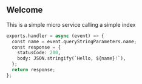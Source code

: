 ## Welcome
This is a simple micro service calling a simple index

```py
exports.handler = async (event) => {
  const name = event.queryStringParameters.name;
  const response = {
    statusCode: 200,
    body: JSON.stringify(`Hello, ${name}!`),
  };
  return response;
};
```
